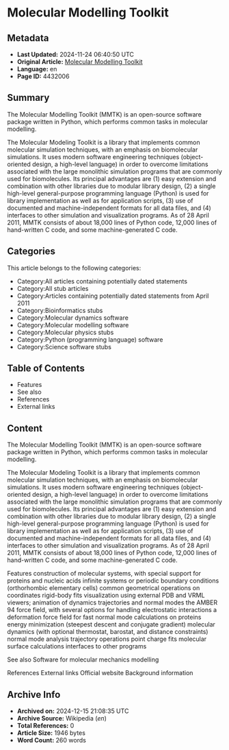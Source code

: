 # Molecular Modelling Toolkit

## Metadata
- **Last Updated:** 2024-11-24 06:40:50 UTC
- **Original Article:** [Molecular Modelling Toolkit](https://en.wikipedia.org/wiki/Molecular_Modelling_Toolkit)
- **Language:** en
- **Page ID:** 4432006

## Summary
The Molecular Modelling Toolkit (MMTK) is an open-source software package written in Python, which performs common tasks in molecular modelling.

The Molecular Modeling Toolkit is a library that implements common molecular simulation techniques, with an emphasis on biomolecular simulations. It uses modern software engineering techniques (object-oriented design, a high-level language) in order to overcome limitations associated with the large monolithic simulation programs that are commonly used for biomolecules. Its principal advantages are (1) easy extension and combination with other libraries due to modular library design, (2) a single high-level general-purpose programming language (Python) is used for library implementation as well as for application scripts, (3) use of documented and machine-independent formats for all data files, and (4) interfaces to other simulation and visualization programs.
As of 28 April 2011, MMTK consists of about 18,000 lines of Python code, 12,000 lines of hand-written C code, and some machine-generated C code.

## Categories
This article belongs to the following categories:

- Category:All articles containing potentially dated statements
- Category:All stub articles
- Category:Articles containing potentially dated statements from April 2011
- Category:Bioinformatics stubs
- Category:Molecular dynamics software
- Category:Molecular modelling software
- Category:Molecular physics stubs
- Category:Python (programming language) software
- Category:Science software stubs

## Table of Contents

- Features
- See also
- References
- External links

## Content

The Molecular Modelling Toolkit (MMTK) is an open-source software package written in Python, which performs common tasks in molecular modelling.

The Molecular Modeling Toolkit is a library that implements common molecular simulation techniques, with an emphasis on biomolecular simulations. It uses modern software engineering techniques (object-oriented design, a high-level language) in order to overcome limitations associated with the large monolithic simulation programs that are commonly used for biomolecules. Its principal advantages are (1) easy extension and combination with other libraries due to modular library design, (2) a single high-level general-purpose programming language (Python) is used for library implementation as well as for application scripts, (3) use of documented and machine-independent formats for all data files, and (4) interfaces to other simulation and visualization programs.
As of 28 April 2011, MMTK consists of about 18,000 lines of Python code, 12,000 lines of hand-written C code, and some machine-generated C code.

Features
construction of molecular systems, with special support for proteins and nucleic acids
infinite systems or periodic boundary conditions (orthorhombic elementary cells)
common geometrical operations on coordinates
rigid-body fits
visualization using external PDB and VRML viewers; animation of dynamics trajectories and normal modes
the AMBER 94 force field, with several options for handling electrostatic interactions
a deformation force field for fast normal mode calculations on proteins
energy minimization (steepest descent and conjugate gradient)
molecular dynamics (with optional thermostat, barostat, and distance constraints)
normal mode analysis
trajectory operations
point charge fits
molecular surface calculations
interfaces to other programs

See also
Software for molecular mechanics modelling

References
External links
Official website
Background information

## Archive Info
- **Archived on:** 2024-12-15 21:08:35 UTC
- **Archive Source:** Wikipedia (_en_)
- **Total References:** 0
- **Article Size:** 1946 bytes
- **Word Count:** 260 words
